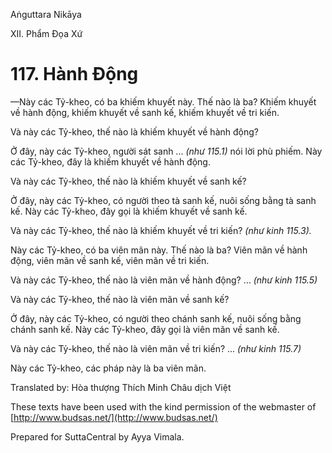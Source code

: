  

Aṅguttara Nikāya

XII. Phẩm Ðọa Xứ

# 117\. Hành Ðộng

—Này các Tỷ-kheo, có ba khiếm khuyết này. Thế nào là ba? Khiếm khuyết về hành động, khiếm khuyết về sanh kế, khiếm khuyết về tri kiến.

Và này các Tỷ-kheo, thế nào là khiếm khuyết về hành động?

Ở đây, này các Tỷ-kheo, người sát sanh ... _(như 115.1)_ nói lời phù phiếm. Này các Tỷ-kheo, đây là khiếm khuyết về hành động.

Và này các Tỷ-kheo, thế nào là khiếm khuyết về sanh kế?

Ở đây, này các Tỷ-kheo, có người theo tà sanh kế, nuôi sống bằng tà sanh kế. Này các Tỷ-kheo, đây gọi là khiếm khuyết về sanh kế.

Và này các Tỷ-kheo, thế nào là khiếm khuyết về tri kiến? _(như kinh 115.3)._

Này các Tỷ-kheo, có ba viên mãn này. Thế nào là ba? Viên mãn về hành động, viên mãn về sanh kế, viên mãn về tri kiến.

Và này các Tỷ-kheo, thế nào là viên mãn về hành động? ... _(như kinh 115.5)_

Và này các Tỷ-kheo, thế nào là viên mãn về sanh kế?

Ở đây, này các Tỷ-kheo, có người theo chánh sanh kế, nuôi sống bằng chánh sanh kế. Này các Tỷ-kheo, đây gọi là viên mãn về sanh kế.

Và này các Tỷ-kheo, thế nào là viên mãn về tri kiến? ... _(như kinh 115.7)_

Này các Tỷ-kheo, các pháp này là ba viên mãn.

Translated by: Hòa thượng Thích Minh Châu dịch Việt

These texts have been used with the kind permission of the webmaster of [http://www.budsas.net/](http://www.budsas.net/)

Prepared for SuttaCentral by Ayya Vimala.